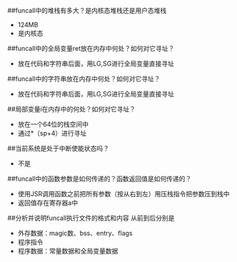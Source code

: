
##funcall中的堆栈有多大？是内核态堆栈还是用户态堆栈
- 124MB
- 是内核态

##funcall中的全局变量ret放在内存中何处？如何对它寻址？
- 放在代码和字符串后面，用LG,SG进行全局变量直接寻址

##funcall中的字符串放在内存中何处？如何对它寻址？
- 放在代码和字符串后面，用LG,SG进行全局变量直接寻址

##局部变量i在内存中的何处？如何对它寻址？
- 放在一个64位的栈空间中
- 通过*（sp+4）进行寻址

##当前系统是处于中断使能状态吗？
- 不是

##funcall中的函数参数是如何传递的？函数返回值是如何传递的？
- 使用JSR调用函数之前把所有参数（按从右到左）用压栈指令把参数压到栈中
- 返回值存在寄存器a中

##分析并说明funcall执行文件的格式和内容 
从前到后分别是

- 外存数据：magic数、bss、entry、flags
- 程序指令
- 程序数据：常量数据和全局变量数据